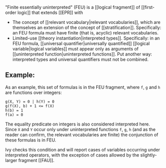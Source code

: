 "Finite essentially uninterpreted" (FEU) is a [[logical fragment]] of [[first-order logic]] that extends [[EPR]] with

  - The concept of [[relevant vocabulary|relevant vocabularies]], which are themselves an extension of the concept of [[stratification]]. Specifically: an FEU formula must have finite (that is, acyclic) relevant vocabularies.
  - Limited-use [[theory instantiation|interpreted types]]. Specifically: in an FEU formula, [[universal quantifier|universally quantified]] [[logical variable|logical variables]] must appear only as arguments of [[uninterpreted function|uninterpreted functions]]. Put another way: interpreted types and universal quantifiers must not be combined.

## Example:

As an example, this set of formulas is in the FEU fragment,  where `f`, `g` and `h` are functions over integers:

```
g(X, Y) = 0 | h(Y) = 0
g(f(X), b) + 1 <= f(X)
h(b) = 1
f(a) = 0
```

The equality predicate on integers is also considered interpreted here. Since `X` and `Y` occur only under uninterpreted functions `f`, `g`, `h` (and as the reader can confirm, the relevant vocabularies are finite) the conjunction of these formulas is in FEU.

Ivy checks this condition and will report cases of variables occurring under interpreted operators, with the exception of cases allowed by the slightly-larger fragment [[FAU]].